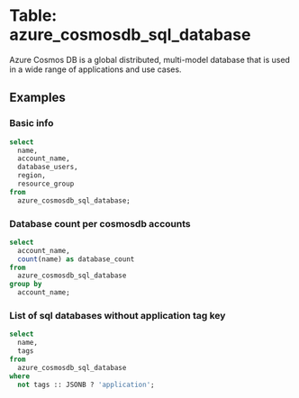 # Table: azure_cosmosdb_sql_database

Azure Cosmos DB is a global distributed, multi-model database that is used in a wide range of applications and use cases.

## Examples

### Basic info

```sql
select
  name,
  account_name,
  database_users,
  region,
  resource_group
from
  azure_cosmosdb_sql_database;
```


### Database count per cosmosdb accounts

```sql
select
  account_name,
  count(name) as database_count
from
  azure_cosmosdb_sql_database
group by
  account_name;
```


### List of sql databases without application tag key

```sql
select
  name,
  tags
from
  azure_cosmosdb_sql_database
where
  not tags :: JSONB ? 'application';
```